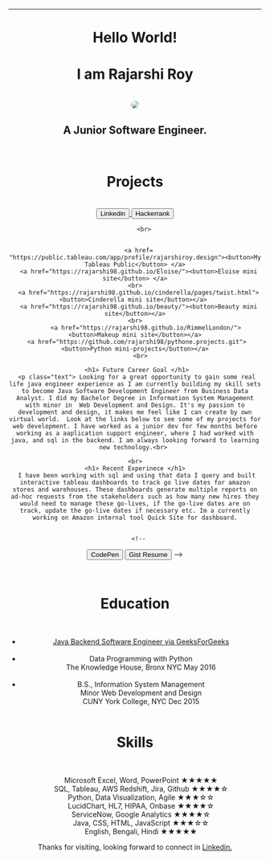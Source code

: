 <head>
  <!--link href="main.css" rel="stylesheet"-->
  <style>
img {
  border-radius: 50%;
}
</style>
</head>
<body>
  <header>
  <hr> 
    <h1> Hello World! </h1>
    <h1>I am Rajarshi Roy</h1> 
    <br>
   
   <center><img src='https://github.com/rajarshi98/profile/blob/master/images/pp.jpg?raw=true'> </center>
    <h2> A Junior Software Engineer. </h2>
    <br>
     <h1> Projects </h1>
  <center>
      <br>
      <a href='https://www.linkedin.com/in/royrajarshi1/'> <button> Linkedin </button> </a>
  <a href='https://www.hackerrank.com/rajarshi_98/'> <button> Hackerrank </button> </a>

         <br>
        
        
      <a href= "https://public.tableau.com/app/profile/rajarshiroy.design"><button>My Tableau Public</button> </a>
      <a href="https://rajarshi98.github.io/Eloise/"><button>Eloise mini site</button> </a>
    <br>
      <a href="https://rajarshi98.github.io/cinderella/pages/twist.html"><button>Cinderella mini site</button></a> 
      <a href="https://rajarshi98.github.io/beauty/"><button>Beauty mini site</button></a>
    <br>
          <a href="https://rajarshi98.github.io/RimmelLondon/"><button>Makeup mini site</button></a>
     <a href="https://github.com/rajarshi98/pythone.projects.git"><button>Python mini-projects</button></a>
       <br>
    
     <h1> Future Career Goal </h1>
     <p class="text"> Looking for a great opportunity to gain some real life java engineer experience as I am currently building my skill sets to become Java Software Development Engineer from Business Data Analyst. I did my Bachelor Degree in Information System Management with minor in  Web Development and Design. It's my passion to development and design, it makes me feel like I can create by own virtual world.  Look at the links below to see some of my projects for web development. I have worked as a junior dev for few months before working as a aaplication support engineer, where I had worked with java, and sql in the backend. I am always looking forward to learning new technology.<br> 
       
    <br>
    <h1> Recent Experinece </h1>
     I have been working with sql and using that data I query and built interactive tableau dashboards to track go live dates for amazon stores and warehouses. These dashboards generate multiple reports on ad-hoc requests from the stakeholders such as how many new hires they would need to manage these go-lives, if the go-live dates are on track, update the go-live dates if necessary etc. Im a currently working on Amazon internal tool Quick Site for dashboard.

       
      <!--
<a href='https://codepen.io/rajarshi/'><button>CodePen</button></a>
      <a href="https://gist.github.com/rajarshi98/54c19408882afb47da8f830360effc53/"><button>Gist Resume</button></a> -->
  
   
 
    
   <br>
    <h1>Education</h1> <br> <ul>
      <li>
      <a href="https://media.geeksforgeeks.org/courses/certificates/bfda9162bb91ac9f160913080ebfc9a5.pdf">
        Java Backend Software Engineer via GeeksForGeeks</a> </li>
      <br>
  <li>Data Programming with Python <br>
   The Knowledge House, Bronx NYC May 2016</li>
      <br>
  <li>B.S., Information System Management 
    <br>
Minor Web Development and Design
    <br>
CUNY York College, NYC Dec 2015</li>
 <br>
</ul>
    
 <h1> Skills </h1> <br>
<ul> Microsoft Excel, Word, PowerPoint ★★★★★ <br>
SQL, Tableau, AWS Redshift, Jira, Github ★★★★☆ <br>
Python, Data Visualization, Agile ★★★☆☆ <br>
LucidChart, HL7, HIPAA, Onbase ★★★★☆ <br>
ServiceNow, Google Analytics ★★★★☆ <br>
Java, CSS, HTML, JavaScript ★★★☆☆ <br> 
English, Bengali, Hindi ★★★★★ <br> </ul>
 


</center>
  
  Thanks for visiting, looking forward to connect in <a href='http://www.linkedin.com/in/royrajarshi1/'> Linkedin.</a>
  <br>
  <br>
  </header>
</body>
